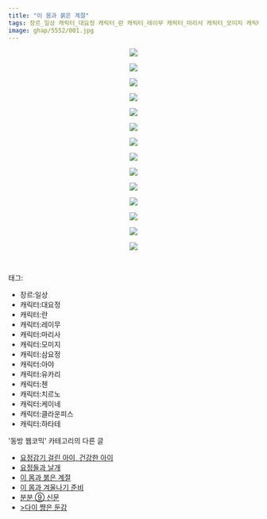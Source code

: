 ```yaml
---
title: "이 몸과 붉은 계절"
tags: 장르_일상 캐릭터_대요정 캐릭터_란 캐릭터_레이무 캐릭터_마리사 캐릭터_모미지 캐릭터_삼요정 캐릭터_아야 캐릭터_유카리 캐릭터_첸 캐릭터_치르노 캐릭터_케이네 캐릭터_클라운피스 캐릭터_하타테 동방_웹코믹
image: ghap/5552/001.jpg
---
```

<div class="article">
<p style="text-align: center; clear: none; float: none;"><img src="{{ site.nasurl }}/ghap/5552/001.jpg"/></p>
<p style="text-align: center; clear: none; float: none;"><img src="{{ site.nasurl }}/ghap/5552/002.jpg"/></p>
<p style="text-align: center; clear: none; float: none;"><img src="{{ site.nasurl }}/ghap/5552/003.jpg"/></p>
<p style="text-align: center; clear: none; float: none;"><img src="{{ site.nasurl }}/ghap/5552/004.jpg"/></p>
<p style="text-align: center; clear: none; float: none;"><img src="{{ site.nasurl }}/ghap/5552/005.jpg"/></p>
<p style="text-align: center; clear: none; float: none;"><img src="{{ site.nasurl }}/ghap/5552/006.jpg"/></p>
<p style="text-align: center; clear: none; float: none;"><img src="{{ site.nasurl }}/ghap/5552/007.jpg"/></p>
<p style="text-align: center; clear: none; float: none;"><img src="{{ site.nasurl }}/ghap/5552/008.jpg"/></p>
<p style="text-align: center; clear: none; float: none;"><img src="{{ site.nasurl }}/ghap/5552/009.jpg"/></p>
<p style="text-align: center; clear: none; float: none;"><img src="{{ site.nasurl }}/ghap/5552/010.jpg"/></p>
<p style="text-align: center; clear: none; float: none;"><img src="{{ site.nasurl }}/ghap/5552/011.jpg"/></p>
<p style="text-align: center; clear: none; float: none;"><img src="{{ site.nasurl }}/ghap/5552/012.jpg"/></p>
<p style="text-align: center; clear: none; float: none;"><img src="{{ site.nasurl }}/ghap/5552/013.jpg"/></p>
<p style="text-align: center; clear: none; float: none;"><img src="{{ site.nasurl }}/ghap/5552/014.jpg"/></p>
<p><br/></p>
</div><div class="tagTrail">
<p>태그: </p>
<ul>
<li>장르:일상</li>
<li>캐릭터:대요정</li>
<li>캐릭터:란</li>
<li>캐릭터:레이무</li>
<li>캐릭터:마리사</li>
<li>캐릭터:모미지</li>
<li>캐릭터:삼요정</li>
<li>캐릭터:아야</li>
<li>캐릭터:유카리</li>
<li>캐릭터:첸</li>
<li>캐릭터:치르노</li>
<li>캐릭터:케이네</li>
<li>캐릭터:클라운피스</li>
<li>캐릭터:하타테</li>
</ul>
</div><div class="another">
<p>'동방 웹코믹' 카테고리의 다른 글</p>
<ul>
<li><a href="/2019-01-10-ghap_5554">요정감기 걸린 아이, 건강한 아이</a></li>
<li><a href="/2019-01-10-ghap_5553">요정들과 날개</a></li>
<li><a href="/2019-01-10-ghap_5552">이 몸과 붉은 계절</a></li>
<li><a href="/2019-01-10-ghap_5551">이 몸과 겨울나기 준비</a></li>
<li><a href="/2019-01-10-ghap_5550">분분 ⑨ 신문</a></li>
<li><a href="/2019-01-10-ghap_5549">&gt;다이 쨩은 둔감</a></li>
</ul><br/>
</div>